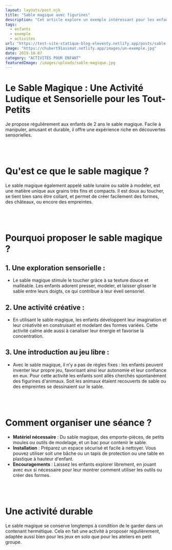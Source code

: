 ```yaml
---
layout: layouts/post.njk
title: "Sable magique avec figurines"
description: "Cet article explore un exemple intéressant pour les enfants."
tags: 
  - enfants
  - exemple
  - activites
url: "https://test-site-statique-blog-eleventy.netlify.app/posts/sable-magique-avec-figurines"
image: "https://chubert91assmat.netlify.app/images/un-exemple.jpg"
date: 2019-10-07
category: "ACTIVITÉS POUR ENFANT"
featuredImage: /images/uploads/sable-magique.jpg
---
```


# Le Sable Magique : Une Activité Ludique et Sensorielle pour les Tout-Petits

Je propose régulièrement aux enfants de 2 ans le sable magique. Facile à manipuler, amusant et durable, il offre une expérience riche en découvertes sensorielles.


<br><br>


# Qu'est ce que le sable magique ?
Le sable magique également appelé sable lunaire ou sable à modeler, est une matière unique aux grains très fins et compacts. Il est doux au toucher, se tient bien sans être collant, et permet de créer facilement des formes, des châteaux, ou encore des empreintes.


<br><br>


# Pourquoi proposer le sable magique ?

## 1. Une exploration sensorielle :
- Le sable magique stimule le toucher grâce à sa texture douce et malléable. Les enfants adorent presser, modeler, et laisser glisser le sable entre leurs doigts, ce qui contribue à leur éveil sensoriel.

## 2. Une activité créative  :
- En utilisant le sable magique, les enfants développent leur imagination et leur créativité en construisant et modelant des formes variées. Cette activité calme aide aussi à canaliser leur énergie et favorise la concentration.

## 3. Une introduction au jeu libre  :
- Avec le sable magique, il n’y a pas de règles fixes : les enfants peuvent inventer leur propre jeu, favorisant ainsi leur autonomie et leur confiance en eux. Pour cette activité les enfants sont allés cherchés spontanément des figurines d'animaux. Soit les animaux étaient recouverts de sable ou des empreintes se dessinaient sur le sable.


<br><br>


# Comment organiser une séance ?
- **Matériel nécessaire** : Du sable magique, des emporte-pièces, de petits moules ou outils de modelage, et un bac pour contenir le sable.
- **Installation** : Préparez un espace sécurisé et facile à nettoyer. Vous pouvez utiliser soit une bâche ou un tapis de protection ou une table en plastique à hauteur d'enfant.
- **Encouragements** : Laissez les enfants explorer librement, en jouant avec eux si nécessaire pour leur montrer comment utiliser les outils ou créer des formes.

<br><br>

# Une activité durable
Le sable magique se conserve longtemps à condition de le garder dans un contenant hermétique. Cela en fait une activité à proposer régulièrement, adaptée aussi bien pour les jeux en solo que pour les ateliers en petit groupe.



